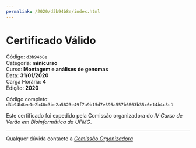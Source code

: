 ```yaml
---
permalink: /2020/d3b94b8e/index.html
---
```


# Certificado Válido

Código: `d3b94b8e`<br>
Categoria: **minicurso**<br>
Curso: **Montagem e análises de genomas**<br>
Data: **31/01/2020**<br>
Carga Horária: **4**<br>
Edição: **2020**<br>


Código completo: `d3b94b8ee1e2b40c3be2a5823e49f7a9b15d7e395a557b6663b35c6e14b4c3c1`


Este certificado foi expedido pela Comissão organizadora do *IV Curso de Verão em Bioinformática da UFMG*.

----

Qualquer dúvida contacte a [_Comissão Organizadora_](<mailto:cursobioinfoufmg@gmail.com$subject=[Certificados]>)

